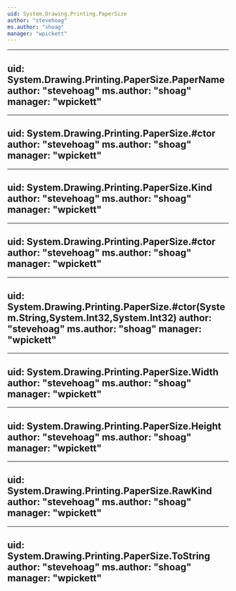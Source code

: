 ```yaml
---
uid: System.Drawing.Printing.PaperSize
author: "stevehoag"
ms.author: "shoag"
manager: "wpickett"
---
```


---
uid: System.Drawing.Printing.PaperSize.PaperName
author: "stevehoag"
ms.author: "shoag"
manager: "wpickett"
---

---
uid: System.Drawing.Printing.PaperSize.#ctor
author: "stevehoag"
ms.author: "shoag"
manager: "wpickett"
---

---
uid: System.Drawing.Printing.PaperSize.Kind
author: "stevehoag"
ms.author: "shoag"
manager: "wpickett"
---

---
uid: System.Drawing.Printing.PaperSize.#ctor
author: "stevehoag"
ms.author: "shoag"
manager: "wpickett"
---

---
uid: System.Drawing.Printing.PaperSize.#ctor(System.String,System.Int32,System.Int32)
author: "stevehoag"
ms.author: "shoag"
manager: "wpickett"
---

---
uid: System.Drawing.Printing.PaperSize.Width
author: "stevehoag"
ms.author: "shoag"
manager: "wpickett"
---

---
uid: System.Drawing.Printing.PaperSize.Height
author: "stevehoag"
ms.author: "shoag"
manager: "wpickett"
---

---
uid: System.Drawing.Printing.PaperSize.RawKind
author: "stevehoag"
ms.author: "shoag"
manager: "wpickett"
---

---
uid: System.Drawing.Printing.PaperSize.ToString
author: "stevehoag"
ms.author: "shoag"
manager: "wpickett"
---
